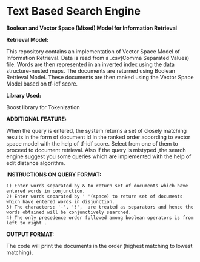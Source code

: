 # Text Based Search Engine


**Boolean and Vector Space (Mixed) Model for Information Retrieval**

**Retrieval Model:**

This repository contains an implementation of Vector Space Model of Information Retrieval. 
Data is read from a .csv(Comma Separated Values) file. 
Words are then represented in an inverted index using the data structure-nested maps. The documents are returned using Boolean Retrieval Model.
These documents are then ranked using the Vector Space Model based on tf-idf score.


**Library Used:**

Boost library for Tokenization

**ADDITIONAL FEATURE:**

When the query is entered, the system returns a set of closely matching results in the form of document id in the ranked order according to vector space model with the help of tf-idf score. 
Select from one of them to proceed to document retrieval.
Also if the query is mistyped ,the search engine suggest you some queries which are implemented with the help of edit distance algorithm.

**INSTRUCTIONS ON QUERY FORMAT:**

    1) Enter words separated by & to return set of documents which have entered words in conjunction. 
    2) Enter words separated by ' '(space) to return set of documents which have entered words in disjunction.
    3) The characters: '-', '!',  are treated as separators and hence the words obtained will be conjunctively searched.  
    4) The only precedence order followed among boolean operators is from left to right .
    
**OUTPUT FORMAT:**

The code will print the documents in the order (highest matching to lowest matching).

